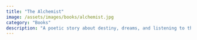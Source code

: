 ```yaml
---
title: "The Alchemist"
image: /assets/images/books/alchemist.jpg
category: "Books"
description: "A poetic story about destiny, dreams, and listening to the heart. A timeless motivational journey."
---
```

